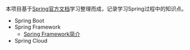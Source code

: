本项目基于[Spring官方文档](https://spring.io/)学习整理而成，记录学习Spring过程中的知识点。

- Spring Boot
- Spring Framework
  - [Spring Framework简介](./Spring-Framework/Spring-Framework简介.md)
- Spring Cloud

